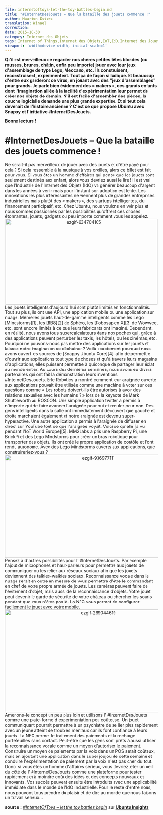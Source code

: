 ```yaml
---
file: internetoftoys-let-the-toy-battles-begin.md
title: "#InternetDesJouets – Que la bataille des jouets commence !"
author: Maarten Ectors
translation: Winael
correction:
date: 2015-10-30
category: Internet des Objets
tags: Internet of Things,Internet des Objets,IoT,IdO,Internet des Jouets,IdJ,Lego,drones,erle-spider,snappy,ubuntu 
viewport: 'width=device-width, initial-scale=1'
---
```


<meta http-equiv='Content-Type' content='text/html; charset=utf-8' />

**Qi'il est merveilleux de regarder nos chères petites têtes blondes (ou rousses, brunes, châtin, enfin peu importe) jouer avec leur jeux d'assemblage de type Lego, Meccano, etc.**
**Ils construisent, reconstruisent, expérimentent. Tout ça de façon si ludique. Et beaucoup d'entre eux garderont ce virus, en jouant avec des "jeux d'assemblages" pour grands. Je parle bien évidement des « makers », ces grands enfants dont l'imagination alliée à la facilité d'expérimentation leur permet de créer nos objets de demain.**
**S'il est facile d'assembler des pièces, la couche logicielle demande une plus grande expertise. Et si tout cela devenait de l'histoire ancienne ? C'est ce que propose Ubuntu avec Snappy et l'initiative #InternetDesJouets.**

**Bonne lecture !**

# \#InternetDesJouets – Que la bataille des jouets commence !

<!-- lang: EN
<span lang="english">
Wouldn’t it be great to play with toys and get paid for it? If this sounds like music to your ears, then this blog post is for you. If you are a business person who thinks toys are just child’s play, then you should read on as well! It’s true that Industrial IoT will generate lots of money in years to come but for now uptake is slow. The most exciting innovations no longer come from large industrial corporations rather from makers, smart startups, crowdfunding, etc. At Ubuntu, we want to see more and are impassioned by the prospect of these exciting things, toys, gadgets or whatever you call them.
</span>
-->

<!-- lang: FR -->
<span lang="french">
Ne serait-il pas merveilleux de jouer avec des jouets et d'être payé pour cela ? Si cela ressemble à la musique à vos oreilles, alors ce billet est fait pour vous. Si vous êtes un homme d'affaires qui pense que les jouets sont seulement destinés aux enfant, alors vous devriez aussi le lire ! Il est vrai que l'Industrie de l'Internet des Objets (IdO) va générer beaucoup d'argent dans les années à venir mais pour l'instant son adoption est lente. Les innovations les plus intéressantes ne viennent plus de grandes entreprises industrielles mais plutôt des « makers », des startups intelligentes, du financement participatif, etc. Chez Ubuntu, nous voulons en voir plus et nous sommes passionnés par les possibilités qu'offrent ces choses étonnantes, jouets, gadgets ou peu importe comment vous les appelez.
</span>

<center>
<img class="aligncenter size-full wp-image-26677" src="https://insights.ubuntu.com/wp-content/uploads/b1e1/ezgif-634704105.gif" alt="ezgif-634704105" width="500" height="281">
</center>

<!-- lang: EN
<span lang="english">
Smart toys today are rather limited in functionality. At most they have an API, a mobile app or a cloud. Even top of the line smart toys like Lego’s [Mindstorms][1], Sphero’s [BB8][2], Wowwee’s [Robosapien X][3], etc. are still limited to what their manufacturers have envisioned. However, in reality, we all have supercomputers in our pockets that through apps can disrupt taxis, hotels, cinemas, etc. Why can’t we put apps on toys and let our imaginations run wild? That’s exactly why we open sourced [snappy Ubuntu Core][4], to app-enable all type of things and through app stores allow anybody to share their brilliance with the world.
</span>
-->

<!-- lang: FR -->
<span lang="french">
Les jouets intelligents d'aujourd'hui sont plutôt limités en fonctionnalités. Tout au plus, ils ont une API, une application mobile ou une application sur nuage. Même les jouets haut-de-gamme intelligents comme les Lego [Mindstorms][1], les [BB8][2] de Sphéro, les [Robosapien X][3] de Wowwee, etc. sont encore limités à ce que leurs fabricants ont imaginé. Cependant, en réalité, nous avons tous supercalculateurs dans nos poches qui, grâce à des applications peuvent perturber les taxis, les hôtels, ou les cinémas, etc. Pourquoi ne pouvons-nous pas mettre des applications sur les jouets et laissez notre imagination se déchainer ? Voilà exactement pourquoi nous avons ouvert les sources de [Snappy Ubuntu Core][4], afin de permettre d'ouvrir aux applications tout type de choses et qu'à travers leurs magasins d'applications, elles puissent permettre à quiconque de partager leur éclat au monde entier.
</span>

<!-- lang: EN
<span lang="english">
In the past few weeks, we had several partners show their #InternetOfToys inventions. Erle Robotics showed how their app-enabled spider could be used as a voting machine on questions like “Should robots be allowed to have sex with humans?” during Mark Shuttleworth’s keynote as ROSCON. A simple twitter app allowed anybody to make the spider move forward for yes and backward for no. Smart people in the room immediately found out that left and right also worked and our spider became super hyperactive. Another app enabled the spider to live stream whatever it saw on Youtube. Here is what it [saw at IoT World Europe][5].
</span>
-->

<!-- lang: FR -->
<span lang="french">
Au cours des dernières semaines, nous avons eu divers partenaires qui ont fait la démonstration leurs inventions #InternetDesJouets. Erle Robotics a montré comment leur araignée ouverte aux applications pouvait être utilisée comme une machine à voter sur des questions comme « Les robots doivent-ils être autorisés à avoir des relations sexuelles avec les humains ? » lors de la keynote de Mark Shuttleworth au ROSCON. Une simple application twitter a permis à n'importe qui de faire avancer l'araignée pour oui et reculer pour non. Des gens intelligents dans la salle ont immédiatement découvert que gauche et droite marchaient également et notre araignée est devenu super-hyperactive. Une autre application a permis à l'araignée de diffuser en direct sur YouTube tout ce que l'araignée voyait. Voici ce qu'elle [a vu pendant l'IoT World Europe][5].
</span>

<!-- lang: EN
<span lang="english">
M2MLabs took a Rapsberry Pi, a BrickPi and Lego Mindstorms to create a robot arm to transport objects. They created their own control app and made it move autonomously. With an app-enabled Lego Mindstorms, what would you build?
</span>
-->

<!-- lang: FR -->
<span lang="french">
MM2Labs a pris une Raspberry Pi, une BrickPi et des Lego Mindstorms pour créer un bras robotique pour transporter des objets. Ils ont créé le propre application de contôle et l'ont rendu autonome. Avec des Lego Mindstorms ouverts aux applications, que construireriez-vous ?
</span>

<center>
<img class="aligncenter size-full wp-image-26674" src="https://insights.ubuntu.com/wp-content/uploads/5542/ezgif-936977111.gif" alt="ezgif-936977111" width="600" height="338">
</center>

<!-- lang: EN
<span lang="english">
Think about other possibilities for the #InternetOfToys. For Instance, adding microphones and speakers to enable toys to communicate or linking social networks so toys become social walkie talkies. Cloud-enabled voice recognition would further enable you to be commander in chief to your own army of toys. Cameras can do object avoidance but also object recognition. Your toy can become the security guard of your castle or look for mice while you are away. NFC allows you to easily configure the toy with your mobile.
</span>
-->

<!-- lang: FR -->
<span lang="french">
Pensez à d'autres possibilités pour l' #InternetDesJouets. Par exemple, l'ajout de microphones et haut-parleurs pour permettre aux jouets de communiquer ou les relier aux réseaux sociaux afin que les jouets deviennent des talkies-walkies sociaux. Reconnaissance vocale dans le nuage serait en outre en mesure de vous permettre d'être le commandant en chef de votre propre armée de jouets. Les caméras peuvent faire de l'évitement d'objet, mais aussi de la reconnaissance d'objets. Votre jouet peut devenir le garde de sécurité de votre château ou chercher les souris pendant que vous n'êtes pas là. La NFC vous permet de configurer facilement le jouet avec votre mobile.
</span>
 
<center>
<img class="aligncenter size-full wp-image-26671" src="https://insights.ubuntu.com/wp-content/uploads/c583/ezgif-269044619.gif" alt="ezgif-269044619" width="600" height="337">
</center>

<!-- lang: EN
<span lang="english">
Take it a step further and use the #InternetOfToys as a cheap experimentation platform. A communicating toy might allow a psychiatrist to bond with a young mental patient faster because they trust their toys. NFC allows payment processing and recharging contactless wallets. Perhaps people are willing to use voice recognition as a way to authorize payment as well. Building voice payments into a POS would be expensive but adding an app to this week’s cool toy and running a voice payment experiment is quite cheap.
</span>
-->

<!-- lang: FR -->
<span lang="french">
Amenons-le concept un peu plus loin et utilisons l' #InternetDesJouets comme une plate-forme d'expérimentation peu coûteuse. Un jouet communiquant pourrait permettre à un psychiatre de se lier plus rapidement avec un jeune atteint de troubles mentaux car ils font confiance à leurs jouets. La NFC permet le traitement des paiements et la recharge portefeuilles sans contact. Peut-être que les gens sont prêts à aussi utiliser la reconnaissance vocale comme un moyen d'autoriser le paiement. Construire un moyen de paiements par la voix dans un POS serait coûteux, mais en ajoutant une application dans le super joujou de cette semaine et conduire l'expérimentation de paiement par la voix n'est pas cher du tout.
</span>

<!-- lang: EN
<span lang="english">
So if you are a serious business person then you should look at the #InternetOfToys as a platform to quickly and cheaply test new and innovative ideas and concepts. Your successes can afterwards be introduced and have applicability in the world of the Industrial IoT. For the rest of us we can all have fun and tell the world we are doing some serious work…
</span>
-->

<!-- lang: FR -->
<span lang="french">
Donc, si vous êtes un homme d'affaires sérieux, vous devriez jeter un oeil du côté de l' #InternetDesJouets comme une plateforme pour tester rapidement et à moindre coût  des idées et des concepts nouveaux et innovants. Vos succès peuvent ensuite être introduits avec une applicabilité immédiate dans le monde de l'IdO industrielle. Pour le reste d'entre nous, nous pouvons tous prendre du plaisir et de dire au monde que nous faisons un travail sérieux...
</span>

**source :** [_#InternetOfToys – let the toy battles begin_][6] sur [**Ubuntu Insights**][7]

[1]: http://mindstorms.lego.com/
[2]: http://store.sphero.com/products/bb-8-by-sphero
[3]: http://wowwee.com/robosapien-x
[4]: http://ubuntu.com/things
[5]: https://www.youtube.com/watch?v=bz8N5tormiI
[6]: http://insights.ubuntu.com/2015/10/30/internetoftoys-let-the-toy-battles-begin/
[7]: http://insights.ubuntu.com
